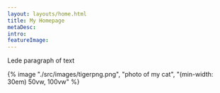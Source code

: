 ```yaml
---
layout: layouts/home.html
title: My Homepage
metaDesc: 
intro:
featureImage:
---
```


<p class="dropcap">Lede paragraph of text</p>

 {% image "./src/images/tigerpng.png", "photo of my cat", "(min-width: 30em) 50vw, 100vw" %} 
